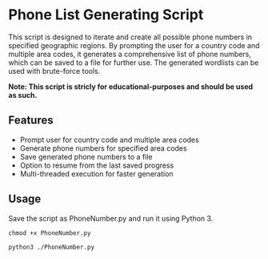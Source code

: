 # Phone List Generating Script
This script is designed to iterate and create all possible phone numbers in specified geographic regions. 
By prompting the user for a country code and multiple area codes, it generates a comprehensive list of phone numbers, which can be saved to a file for further use. 
The generated wordlists can be used with brute-force tools.

**Note: This script is stricly for educational-purposes and should be used as such.**

## Features
* Prompt user for country code and multiple area codes
* Generate phone numbers for specified area codes
* Save generated phone numbers to a file
* Option to resume from the last saved progress
* Multi-threaded execution for faster generation

## Usage
Save the script as PhoneNumber.py and run it using Python 3.
````
chmod +x PhoneNumber.py
````
````
python3 ./PhoneNumber.py
````

